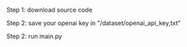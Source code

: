Step 1: download source code

Step 2: save your openai key in "/dataset/openai_api_key,txt"

Step 2: run main.py
